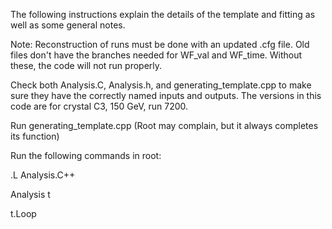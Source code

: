 The following instructions explain the details of the template and fitting as well as some general notes.

Note: Reconstruction of runs must be done with an updated .cfg file. Old files don't have the branches needed for WF_val and WF_time. Without these, the code will not run properly. 


Check both Analysis.C, Analysis.h, and generating_template.cpp to make sure they have the correctly named inputs and outputs. The versions in this code are for crystal C3, 150 GeV, run 7200. 

Run generating_template.cpp
(Root may complain, but it always completes its function)

Run the following commands in root:

.L Analysis.C++

Analysis t

t.Loop